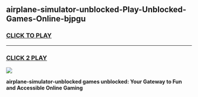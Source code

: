 
## airplane-simulator-unblocked-Play-Unblocked-Games-Online-bjpgu
<h3>
<a href="https://premium76.site?title=airplane-simulator-unblocked&ref=25A">CLICK TO PLAY</a></h3>
<hr>

<h3>
<a href="https://premium76.site?title=airplane-simulator-unblocked&ref=25A">CLICK 2 PLAY</a>
  
</h3>

<a href="https://premium76.site?title=airplane-simulator-unblocked&ref=25A"><img src="https://clearcache.store/games.png"></a>


**airplane-simulator-unblocked games unblocked: Your Gateway to Fun and Accessible Online Gaming**
